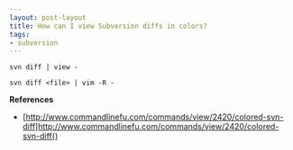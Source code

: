 ```yaml
---
layout: post-layout
title: How can I view Subversion diffs in colors?
tags:
- subversion
---
```


    svn diff | view -

    svn diff <file> | vim -R -

**References**  

- [http://www.commandlinefu.com/commands/view/2420/colored-svn-diff]http://www.commandlinefu.com/commands/view/2420/colored-svn-diff()


